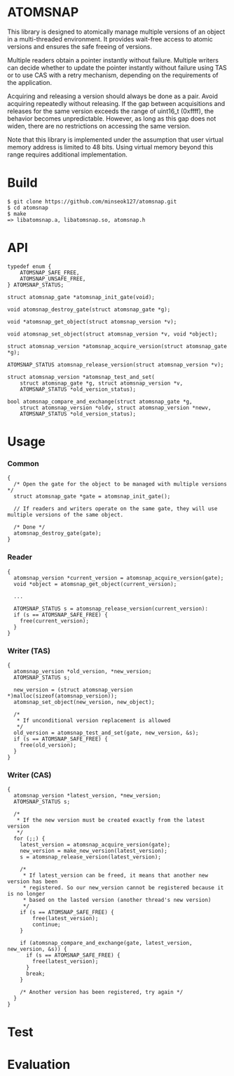 # ATOMSNAP

This library is designed to atomically manage multiple versions of an object in a multi-threaded environment. It provides wait-free access to atomic versions and ensures the safe freeing of versions.

Multiple readers obtain a pointer instantly without failure. Multiple writers can decide whether to update the pointer instantly without failure using TAS or to use CAS with a retry mechanism, depending on the requirements of the application.

Acquiring and releasing a version should always be done as a pair. Avoid acquiring repeatedly without releasing. If the gap between acquisitions and releases for the same version exceeds the range of uint16_t (0xffff), the behavior becomes unpredictable. However, as long as this gap does not widen, there are no restrictions on accessing the same version. 

Note that this library is implemented under the assumption that user virtual memory address is limited to 48 bits. Using virtual memory beyond this range requires additional implementation.

# Build
```
$ git clone https://github.com/minseok127/atomsnap.git
$ cd atomsnap
$ make
=> libatomsnap.a, libatomsnap.so, atomsnap.h
```

# API
```
typedef enum {
	ATOMSNAP_SAFE_FREE,
	ATOMSNAP_UNSAFE_FREE,
} ATOMSNAP_STATUS;

struct atomsnap_gate *atomsnap_init_gate(void);

void atomsnap_destroy_gate(struct atomsnap_gate *g);

void *atomsnap_get_object(struct atomsnap_version *v);

void atomsnap_set_object(struct atomsnap_version *v, void *object);

struct atomsnap_version *atomsnap_acquire_version(struct atomsnap_gate *g);

ATOMSNAP_STATUS atomsnap_release_version(struct atomsnap_version *v);

struct atomsnap_version *atomsnap_test_and_set(
	struct atomsnap_gate *g, struct atomsnap_version *v,
	ATOMSNAP_STATUS *old_version_status);

bool atomsnap_compare_and_exchange(struct atomsnap_gate *g,
	struct atomsnap_version *oldv, struct atomsnap_version *newv,
	ATOMSNAP_STATUS *old_version_status);
```

# Usage

### Common
```
{
  /* Open the gate for the object to be managed with multiple versions */
  struct atomsnap_gate *gate = atomsnap_init_gate();

  // If readers and writers operate on the same gate, they will use multiple versions of the same object.

  /* Done */
  atomsnap_destroy_gate(gate);
}
```

### Reader
```
{
  atomsnap_version *current_version = atomsnap_acquire_version(gate);
  void *object = atomsnap_get_object(current_version);

  ...

  ATOMSNAP_STATUS s = atomsnap_release_version(current_version):
  if (s == ATOMSNAP_SAFE_FREE) {
    free(current_version);
  }
}
```

### Writer (TAS)
```
{
  atomsnap_version *old_version, *new_version;
  ATOMSNAP_STATUS s;

  new_version = (struct atomsnap_version *)malloc(sizeof(atomsnap_version));
  atomsnap_set_object(new_version, new_object);
  
  /*
   * If unconditional version replacement is allowed
   */
  old_version = atomsnap_test_and_set(gate, new_version, &s);
  if (s == ATOMSNAP_SAFE_FREE) {
    free(old_version);
  }
}
```

### Writer (CAS)
```
{
  atomsnap_version *latest_version, *new_version;
  ATOMSNAP_STATUS s;

  /* 
   * If the new version must be created exactly from the latest version
   */
  for (;;) {
    latest_version = atomsnap_acquire_version(gate);
    new_version = make_new_version(latest_version);
    s = atomsnap_release_version(latest_version);

    /*
     * If latest_version can be freed, it means that another new version has been 
     * registered. So our new_version cannot be registered because it is no longer
     * based on the lasted version (another thread's new version)
     */
    if (s == ATOMSNAP_SAFE_FREE) {
        free(latest_version);
        continue;
    }

    if (atomsnap_compare_and_exchange(gate, latest_version, new_version, &s)) {
      if (s == ATOMSNAP_SAFE_FREE) {
        free(latest_version);
      }
      break;
    }

    /* Another version has been registered, try again */
  }
}
```

# Test

# Evaluation
